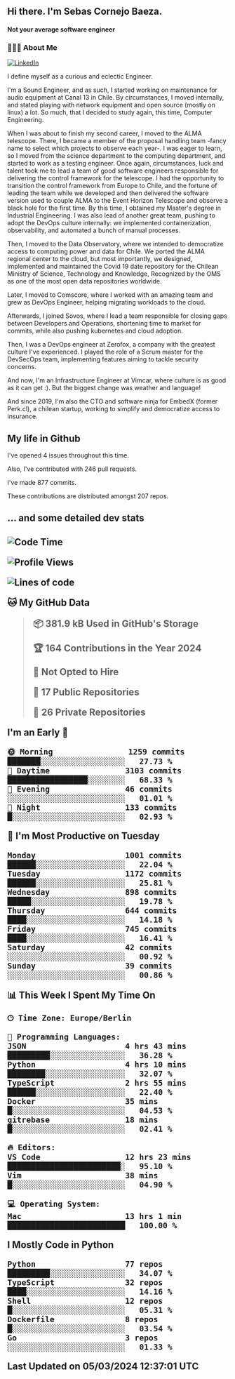 <h2> Hi there.  I'm Sebas Cornejo Baeza.</h2>
<h4> Not your average software engineer</h4>
<h3> 👨🏻‍💻 About Me </h3>
<a href="http://linkedin.com/in/sebastian-cornejo-baeza/"><img alt="LinkedIn" src="https://img.shields.io/badge/Sebas%20Cornejo%20-informational?style=appveyor&logo=linkedin"></a>


I define myself as a curious and eclectic Engineer.

I'm a Sound Engineer, and as such, I started working on maintenance for audio equipment at Canal 13 in Chile.
By circumstances, I moved internally, and stated playing with network equipment and open source (mostly on linux) 
a lot. So much, that I decided to study again, this time, Computer Engineering.

When I was about to finish my second career, I moved to the ALMA telescope. There, I became a member of the proposal handling team
-fancy name to select which projects to observe each year-. 
I was eager to learn, so I moved from the science department to the computing department, and started to work as 
a testing engineer. Once again, circumstances, luck and talent took me to lead a team of good software engineers 
responsible for delivering the control framework for the telescope. I had the opportunity to transition the control framework from
Europe to Chile, and the fortune of leading the team while we developed and then delivered the software
version used to couple ALMA to the Event Horizon Telescope and observe a black hole for the first time.
By this time, I obtained my Master's degree in Industrial Engineering.
I was also lead of another great team, pushing to adopt the DevOps culture internally: we implemented containerization, observability, and automated a bunch of manual processes.

Then, I moved to the Data Observatory, where we intended to democratize access to computing power
and data for Chile. We ported the ALMA regional center to the cloud, but most importantly, we designed, implemented
and maintained the Covid 19 date repository for the Chilean Ministry of Science, Technology and Knowledge, Recognized by the OMS as one of the most open
data repositories worldwide.

Later, I moved to Comscore, where I worked with an amazing team and grew as DevOps Engineer, helping migrating workloads to the cloud.

Afterwards, I joined Sovos, where I lead a team responsible for closing gaps between Developers and Operations, shortening time to market for commits, while
also pushing kubernetes and cloud adoption.

Then, I was a DevOps engineer at Zerofox, a company with the greatest culture I've experienced. I played the role of a Scrum master for the DevSecOps team,
implementing features aiming to tackle security concerns.

And now, I'm an Infrastructure Engineer at Vimcar, where culture is as good as it can get :). But the biggest change was weather and language!
 
And since 2019, I'm also the CTO and software ninja for EmbedX (former Perk.cl), a chilean startup, working to simplify and democratize access to insurance.

<h2> My life in Github </h2>

I've opened 4 issues throughout this time.

Also, I've contributed with 246 pull requests.

I've made 877 commits.

These contributions are distributed amongst 207 repos.

<h2>... and some detailed dev stats<h2>

<!--START_SECTION:waka-->
![Code Time](http://img.shields.io/badge/Code%20Time-691%20hrs%201%20min-blue)

![Profile Views](http://img.shields.io/badge/Profile%20Views-12-blue)

![Lines of code](https://img.shields.io/badge/From%20Hello%20World%20I%27ve%20Written-1.4%20million%20lines%20of%20code-blue)

**🐱 My GitHub Data** 

> 📦 381.9 kB Used in GitHub's Storage 
 > 
> 🏆 164 Contributions in the Year 2024
 > 
> 🚫 Not Opted to Hire
 > 
> 📜 17 Public Repositories 
 > 
> 🔑 26 Private Repositories 
 > 
**I'm an Early 🐤** 

```text
🌞 Morning                1259 commits        ███████░░░░░░░░░░░░░░░░░░   27.73 % 
🌆 Daytime                3103 commits        █████████████████░░░░░░░░   68.33 % 
🌃 Evening                46 commits          ░░░░░░░░░░░░░░░░░░░░░░░░░   01.01 % 
🌙 Night                  133 commits         █░░░░░░░░░░░░░░░░░░░░░░░░   02.93 % 
```
📅 **I'm Most Productive on Tuesday** 

```text
Monday                   1001 commits        ██████░░░░░░░░░░░░░░░░░░░   22.04 % 
Tuesday                  1172 commits        ██████░░░░░░░░░░░░░░░░░░░   25.81 % 
Wednesday                898 commits         █████░░░░░░░░░░░░░░░░░░░░   19.78 % 
Thursday                 644 commits         ████░░░░░░░░░░░░░░░░░░░░░   14.18 % 
Friday                   745 commits         ████░░░░░░░░░░░░░░░░░░░░░   16.41 % 
Saturday                 42 commits          ░░░░░░░░░░░░░░░░░░░░░░░░░   00.92 % 
Sunday                   39 commits          ░░░░░░░░░░░░░░░░░░░░░░░░░   00.86 % 
```


📊 **This Week I Spent My Time On** 

```text
🕑︎ Time Zone: Europe/Berlin

💬 Programming Languages: 
JSON                     4 hrs 43 mins       █████████░░░░░░░░░░░░░░░░   36.28 % 
Python                   4 hrs 10 mins       ████████░░░░░░░░░░░░░░░░░   32.07 % 
TypeScript               2 hrs 55 mins       ██████░░░░░░░░░░░░░░░░░░░   22.40 % 
Docker                   35 mins             █░░░░░░░░░░░░░░░░░░░░░░░░   04.53 % 
gitrebase                18 mins             █░░░░░░░░░░░░░░░░░░░░░░░░   02.41 % 

🔥 Editors: 
VS Code                  12 hrs 23 mins      ████████████████████████░   95.10 % 
Vim                      38 mins             █░░░░░░░░░░░░░░░░░░░░░░░░   04.90 % 

💻 Operating System: 
Mac                      13 hrs 1 min        █████████████████████████   100.00 % 
```

**I Mostly Code in Python** 

```text
Python                   77 repos            █████████░░░░░░░░░░░░░░░░   34.07 % 
TypeScript               32 repos            ████░░░░░░░░░░░░░░░░░░░░░   14.16 % 
Shell                    12 repos            █░░░░░░░░░░░░░░░░░░░░░░░░   05.31 % 
Dockerfile               8 repos             █░░░░░░░░░░░░░░░░░░░░░░░░   03.54 % 
Go                       3 repos             ░░░░░░░░░░░░░░░░░░░░░░░░░   01.33 % 
```




 Last Updated on 05/03/2024 12:37:01 UTC
<!--END_SECTION:waka-->
